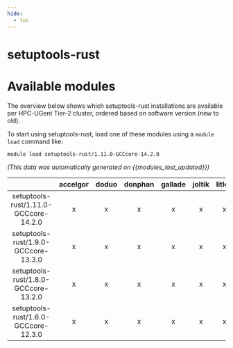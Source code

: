 ```yaml
---
hide:
  - toc
---
```


setuptools-rust
===============

# Available modules


The overview below shows which setuptools-rust installations are available per HPC-UGent Tier-2 cluster, ordered based on software version (new to old).

To start using setuptools-rust, load one of these modules using a `module load` command like:

```shell
module load setuptools-rust/1.11.0-GCCcore-14.2.0
```

*(This data was automatically generated on {{modules_last_updated}})*

| |accelgor|doduo|donphan|gallade|joltik|litleo|shinx|
| :---: | :---: | :---: | :---: | :---: | :---: | :---: | :---: |
|setuptools-rust/1.11.0-GCCcore-14.2.0|x|x|x|x|x|x|x|
|setuptools-rust/1.9.0-GCCcore-13.3.0|x|x|x|x|x|x|x|
|setuptools-rust/1.8.0-GCCcore-13.2.0|x|x|x|x|x|x|x|
|setuptools-rust/1.6.0-GCCcore-12.3.0|x|x|x|x|x|x|x|
